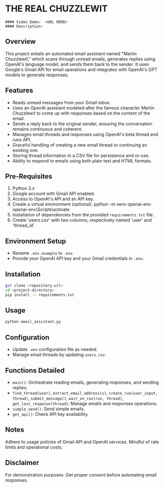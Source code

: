 # THE REAL CHUZZLEWIT
    #### Video Demo:  <URL HERE>
    #### Description:

## Overview
This project entails an automated email assistant named "Martin Chuzzlewit," which scans through unread emails, generates replies using OpenAI's language model, and sends them back to the sender. It uses Google's Gmail API for email operations and integrates with OpenAI's GPT models to generate responses.

## Features
- Reads unread messages from your Gmail inbox.
- Uses an OpenAI assistant modeled after the famous character Martin Chuzzlewit to come up with responses based on the content of the email.
- Sends a reply back to the original sender, ensuring the conversation remains continuous and coherent.
- Manages email threads and responses using OpenAI's beta thread and runs API.
- Graceful handling of creating a new email thread or continuing an existing one.
- Storing thread information in a CSV file for persistence and re-use.
- Ability to respond to emails using both plain text and HTML formats.

## Pre-Requisites
1. Python 3.x
2. Google account with Gmail API enabled.
3. Access to OpenAI's API and an API key.
4. Create a virtual environment (optional):
      python -m venv openai-env
      openai-env\Scripts\activate
5. Installation of dependencies from the provided `requirements.txt` file.
6. Create 'users.csv' with two columns, respectively named 'user' and 'thread_id'.


## Environment Setup
- Rename `.env.example` to `.env`.
- Provide your OpenAI API key and your Gmail credentials in `.env`.

## Installation
```bash
git clone <repository-url>
cd <project-directory>
pip install -r requirements.txt
```

## Usage
```bash
python email_assistant.py
```

## Configuration
- Update `.env` configuration file as needed.
- Manage email threads by updating `users.csv`.

## Functions Detailed
- `main()`: Orchestrate reading emails, generating responses, and sending replies.
- `find_thread(user)`, `extract_email_address(s)`, `create_run(user_input, thread)`, `submit_message()`, `wait_on_run(run, thread)`, `get_last_response(thread)`: Manage emails and responses operations.
- `simple_send()`: Send simple emails.
- `get_api()`: Check API key availability.

## Notes
Adhere to usage policies of Gmail API and OpenAI services. Mindful of rate limits and operational costs.

## Disclaimer
For demonstration purposes. Get proper consent before automating email responses.